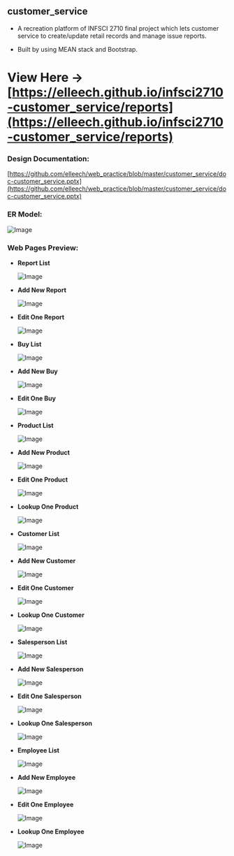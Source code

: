 ## customer_service

- A recreation platform of INFSCI 2710 final project which lets customer service to create/update retail records and manage issue reports.

- Built by using MEAN stack and Bootstrap.

# View Here -> [https://elleech.github.io/infsci2710-customer_service/reports](https://elleech.github.io/infsci2710-customer_service/reports)

### Design Documentation:

[https://github.com/elleech/web_practice/blob/master/customer_service/doc-customer_service.pptx](https://github.com/elleech/web_practice/blob/master/customer_service/doc-customer_service.pptx)

### ER Model:

![Image](images/er_model.png)

### Web Pages Preview:

- **Report List**

  ![Image](images/localhost-4200-reports.png)

- **Add New Report**

  ![Image](images/localhost-4200-reports-add.png)

- **Edit One Report**

  ![Image](images/localhost-4200-reports-edit-rptId.png)

- **Buy List**

  ![Image](images/localhost-4200-buys.png)

- **Add New Buy**

  ![Image](images/localhost-4200-buys-add.png)

- **Edit One Buy**

  ![Image](images/localhost-4200-buys-edit-buyId.png)

- **Product List**

  ![Image](images/localhost-4200-products.png)

- **Add New Product**

  ![Image](images/localhost-4200-products-add.png)

- **Edit One Product**

  ![Image](images/localhost-4200-products-edit-pdtId.png)

- **Lookup One Product**

  ![Image](images/localhost-4200-products-lookup-pdtId.png)

- **Customer List**

  ![Image](images/localhost-4200-customers.png)

- **Add New Customer**

  ![Image](images/localhost-4200-customers-add.png)

- **Edit One Customer**

  ![Image](images/localhost-4200-customers-edit-custUsername.png)

- **Lookup One Customer**

  ![Image](images/localhost-4200-customers-lookup-custUsername.png)

- **Salesperson List**

  ![Image](images/localhost-4200-salespeople.png)

- **Add New Salesperson**

  ![Image](images/localhost-4200-salespeople-add.png)

- **Edit One Salesperson**

  ![Image](images/localhost-4200-salespeople-edit-saleUsername.png)

- **Lookup One Salesperson**

  ![Image](images/localhost-4200-salespeople-lookup-saleUsername.png)

- **Employee List**

  ![Image](images/localhost-4200-employees.png)

- **Add New Employee**

  ![Image](images/localhost-4200-employees-add.png)

- **Edit One Employee**

  ![Image](images/localhost-4200-employees-edit-emplUsername.png)

- **Lookup One Employee**

  ![Image](images/localhost-4200-employees-lookup-emplUsername.png)
  
